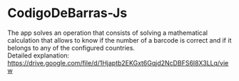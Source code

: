 # CodigoDeBarras-Js
The app solves an operation that consists of solving a mathematical calculation that allows to know if the number of a barcode is correct and if it belongs to any of the configured countries. 
<br>
Detailed explanation: https://drive.google.com/file/d/1Hjaptb2EKGxt6Gqjd2NcDBFS6I8X3LLq/view
